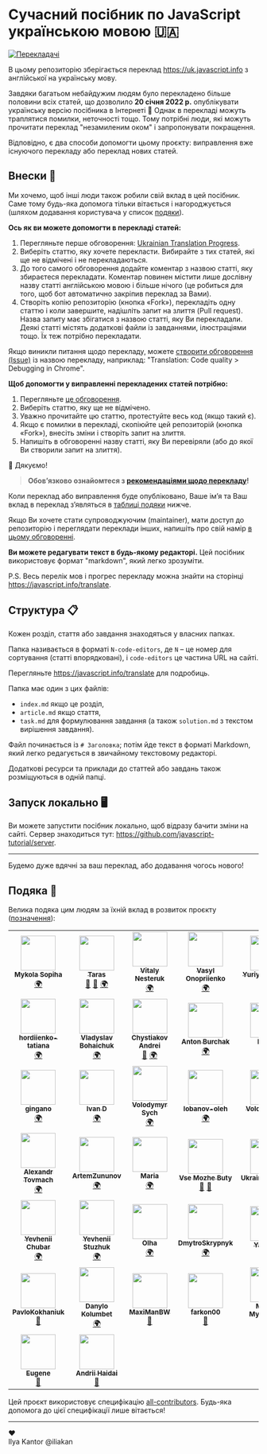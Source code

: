 # Сучасний посібник по JavaScript українською мовою 🇺🇦
<!-- ALL-CONTRIBUTORS-BADGE:START - Do not remove or modify this section -->

[![Перекладачі](https://img.shields.io/badge/all_contributors-44-orange.svg?style=flat-square)](#подяка-)

<!-- ALL-CONTRIBUTORS-BADGE:END -->

В цьому репозиторію зберігається переклад <https://uk.javascript.info> з англійської на українську мову.

Завдяки багатьом небайдужим людям було перекладено більше половини всіх статей, що дозволило **20 січня 2022 р.** опублікувати українську версію посібника в Інтернеті 🎉 Однак в перекладі можуть траплятися помилки, неточності тощо. Тому потрібні люди, які можуть прочитати переклад "незамиленим оком" і запропонувати покращення.

Відповідно, є два способи допомогти цьому проєкту: виправлення вже існуючого перекладу або переклад нових статей.

## Внески 💚

Ми хочемо, щоб інші люди також робили свій вклад в цей посібник. Саме тому будь-яка допомога тільки вітається і нагороджується (шляхом додавання користувача у список [подяки](#подяка-)).

**Ось як ви можете допомогти в перекладі статей:**

1. Перегляньте перше обговорення: [Ukrainian Translation Progress](https://github.com/javascript-tutorial/uk.javascript.info/issues/1).
1. Виберіть статтю, яку хочете перекласти. Вибирайте з тих статей, які ще не відмічені і не перекладаються.
1. До того самого обговорення додайте коментар з назвою статті, яку збираєтеся перекладати. Коментар повинен містити лише дослівну назву статті англійською мовою і більше нічого (це робиться для того, щоб бот автоматично закріпив переклад за Вами).
1. Створіть копію репозиторію (кнопка «Fork»), перекладіть одну статтю і коли завершите, надішліть запит на злиття (Pull request). Назва запиту має збігатися з назвою статті, яку Ви перекладали. Деякі статті містять додаткові файли із завданнями, ілюстраціями тощо. Їх теж потрібно перекладати.

Якщо виникли питання щодо перекладу, можете [створити обговорення (Issue)](https://github.com/javascript-tutorial/uk.javascript.info/issues/new) із назвою перекладу, наприклад: "Translation: Code quality > Debugging in Chrome".

**Щоб допомогти у виправленні перекладених статей потрібно:**

1. Перегляньте [це обговорення](https://github.com/javascript-tutorial/uk.javascript.info/issues/281).
1. Виберіть статтю, яку ще не відмічено.
1. Уважно прочитайте цю статтю, протестуйте весь код (якщо такий є).
1. Якщо є помилки в перекладі, скопіюйте цей репозиторій (кнопка «Fork»), внесіть зміни і створіть запит на злиття.
1. Напишіть в обговоренні назву статті, яку Ви перевіряли (або до якої Ви створили запит на злиття).

🎉 Дякуємо!

> **Обов’язково ознайомтеся з [рекомендаціями щодо перекладу](https://github.com/javascript-tutorial/uk.javascript.info/blob/master/TRANSLATION.md)!**

Коли переклад або виправлення буде опубліковано, Ваше ім’я та Ваш вклад в переклад з’являться в [таблиці подяки](#подяка-) нижче.

Якщо Ви хочете стати супроводжуючим (maintainer), мати доступ до репозиторію і переглядати переклади інших, напишіть про свій намір [в цьому обговоренні](https://github.com/javascript-tutorial/uk.javascript.info/issues/169).

**Ви можете редагувати текст в будь-якому редакторі.** Цей посібник використовує формат "markdown", який легко зрозуміти.

P.S. Весь перелік мов і прогрес перекладу можна знайти на сторінці <https://javascript.info/translate>.

## Структура 📋

Кожен розділ, стаття або завдання знаходяться у власних папках.

Папка називається в форматі `N-code-editors`, де `N` – це номер для сортування (статті впорядковані), і `code-editors` це частина URL на сайті.

Перегляньте <https://javascript.info/translate> для подробиць.

Папка має один з цих файлів:

- `index.md` якщо це розділ,
- `article.md` якщо стаття,
- `task.md` для формулювання завдання (а також `solution.md` з текстом вирішення завдання).

Файл починається із `# Заголовка`; потім йде текст в форматі Markdown, який легко редагується в звичайному текстовому редакторі.

Додаткові ресурси та приклади до статтей або завдань також розміщуються в одній папці.

## Запуск локально 🖥

Ви можете запустити посібник локально, щоб відразу бачити зміни на сайті.
Сервер знаходиться тут: <https://github.com/javascript-tutorial/server>.

---
Будемо дуже вдячні за ваш переклад, або додавання чогось нового!

## Подяка 🙏

Велика подяка цим людям за їхній вклад в розвиток проєкту ([позначення](https://allcontributors.org/docs/en/emoji-key)):

<!-- ALL-CONTRIBUTORS-LIST:START - Do not remove or modify this section -->
<!-- prettier-ignore-start -->
<!-- markdownlint-disable -->
<table>
  <tr>
    <td align="center"><a href="https://www.linkedin.com/in/m-sopiha/"><img src="https://avatars.githubusercontent.com/u/20689588?v=4?s=70" width="70px;" alt=""/><br /><sub><b>Mykola Sopiha</b></sub></a><br /><a href="#translation-MykolaSopiha" title="Translation">🌍</a></td>
    <td align="center"><a href="https://github.com/tarasyyyk"><img src="https://avatars0.githubusercontent.com/u/20100011?v=4?s=70" width="70px;" alt=""/><br /><sub><b>Taras</b></sub></a><br /><a href="#maintenance-tarasyyyk" title="Maintenance">🚧</a> <a href="https://github.com/javascript-tutorial/uk.javascript.info/pulls?q=is%3Apr+reviewed-by%3Atarasyyyk" title="Reviewed Pull Requests">👀</a> <a href="#translation-tarasyyyk" title="Translation">🌍</a></td>
    <td align="center"><a href="https://github.com/Nordtonito"><img src="https://avatars.githubusercontent.com/u/43732023?v=4?s=70" width="70px;" alt=""/><br /><sub><b>Vitaly Nesteruk</b></sub></a><br /><a href="#translation-Nordtonito" title="Translation">🌍</a></td>
    <td align="center"><a href="https://github.com/Regnised"><img src="https://avatars.githubusercontent.com/u/2588425?v=4?s=70" width="70px;" alt=""/><br /><sub><b>Vasyl Onopriienko</b></sub></a><br /><a href="#translation-Regnised" title="Translation">🌍</a></td>
    <td align="center"><a href="https://github.com/Zim123"><img src="https://avatars2.githubusercontent.com/u/1306750?v=4?s=70" width="70px;" alt=""/><br /><sub><b>Yuriy Ostapyuk</b></sub></a><br /><a href="#translation-Zim123" title="Translation">🌍</a></td>
    <td align="center"><a href="https://github.com/alexgalkin"><img src="https://avatars0.githubusercontent.com/u/1190812?v=4?s=70" width="70px;" alt=""/><br /><sub><b>Alex Galkin</b></sub></a><br /><a href="#translation-alexgalkin" title="Translation">🌍</a> <a href="#ideas-alexgalkin" title="Ideas, Planning, & Feedback">🤔</a></td>
    <td align="center"><a href="https://github.com/stas-dolgachov"><img src="https://avatars.githubusercontent.com/u/9461925?v=4?s=70" width="70px;" alt=""/><br /><sub><b>Stanislav</b></sub></a><br /><a href="#translation-stas-dolgachov" title="Translation">🌍</a> <a href="https://github.com/javascript-tutorial/uk.javascript.info/pulls?q=is%3Apr+reviewed-by%3Astas-dolgachov" title="Reviewed Pull Requests">👀</a></td>
  </tr>
  <tr>
    <td align="center"><a href="https://github.com/hordiienko-tatiana"><img src="https://avatars.githubusercontent.com/u/49336627?v=4?s=70" width="70px;" alt=""/><br /><sub><b>hordiienko-tatiana</b></sub></a><br /><a href="#translation-hordiienko-tatiana" title="Translation">🌍</a></td>
    <td align="center"><a href="https://github.com/Purusah"><img src="https://avatars.githubusercontent.com/u/16886633?v=4?s=70" width="70px;" alt=""/><br /><sub><b>Vladyslav Bohaichuk</b></sub></a><br /><a href="#translation-Purusah" title="Translation">🌍</a></td>
    <td align="center"><a href="https://github.com/chizzzy"><img src="https://avatars.githubusercontent.com/u/34280137?v=4?s=70" width="70px;" alt=""/><br /><sub><b>Chystiakov Andrei</b></sub></a><br /><a href="#ideas-chizzzy" title="Ideas, Planning, & Feedback">🤔</a> <a href="#translation-chizzzy" title="Translation">🌍</a></td>
    <td align="center"><a href="https://github.com/AntonBurchak"><img src="https://avatars.githubusercontent.com/u/47831897?v=4?s=70" width="70px;" alt=""/><br /><sub><b>Anton Burchak</b></sub></a><br /><a href="#translation-AntonBurchak" title="Translation">🌍</a></td>
    <td align="center"><a href="https://github.com/dDenysS"><img src="https://avatars0.githubusercontent.com/u/23075870?v=4?s=70" width="70px;" alt=""/><br /><sub><b>Denys</b></sub></a><br /><a href="#translation-dDenysS" title="Translation">🌍</a></td>
    <td align="center"><a href="https://github.com/Tuoris"><img src="https://avatars.githubusercontent.com/u/16479460?v=4?s=70" width="70px;" alt=""/><br /><sub><b>Tuoris</b></sub></a><br /><a href="#translation-Tuoris" title="Translation">🌍</a></td>
    <td align="center"><a href="https://github.com/didostap"><img src="https://avatars.githubusercontent.com/u/49234191?v=4?s=70" width="70px;" alt=""/><br /><sub><b>Ostap Dribniuk</b></sub></a><br /><a href="#translation-didostap" title="Translation">🌍</a></td>
  </tr>
  <tr>
    <td align="center"><a href="https://github.com/gingano"><img src="https://avatars.githubusercontent.com/u/47160813?v=4?s=70" width="70px;" alt=""/><br /><sub><b>gingano</b></sub></a><br /><a href="#translation-gingano" title="Translation">🌍</a></td>
    <td align="center"><a href="https://github.com/Vanchurick"><img src="https://avatars.githubusercontent.com/u/43196449?v=4?s=70" width="70px;" alt=""/><br /><sub><b>Ivan D</b></sub></a><br /><a href="#translation-Vanchurick" title="Translation">🌍</a></td>
    <td align="center"><a href="https://github.com/VolodymyrSSS"><img src="https://avatars.githubusercontent.com/u/49289546?v=4?s=70" width="70px;" alt=""/><br /><sub><b>Volodymyr Sych</b></sub></a><br /><a href="#translation-VolodymyrSSS" title="Translation">🌍</a></td>
    <td align="center"><a href="https://github.com/lobanov-oleh"><img src="https://avatars0.githubusercontent.com/u/53055773?v=4?s=70" width="70px;" alt=""/><br /><sub><b>lobanov-oleh</b></sub></a><br /><a href="#translation-lobanov-oleh" title="Translation">🌍</a></td>
    <td align="center"><a href="https://github.com/hypeofpipe"><img src="https://avatars.githubusercontent.com/u/14982064?v=4?s=70" width="70px;" alt=""/><br /><sub><b>Volodymyr V.</b></sub></a><br /><a href="#translation-hypeofpipe" title="Translation">🌍</a></td>
    <td align="center"><a href="https://github.com/Tarkeasy"><img src="https://avatars.githubusercontent.com/u/36696571?v=4?s=70" width="70px;" alt=""/><br /><sub><b>Taras Kulchytskyi</b></sub></a><br /><a href="#translation-Tarkeasy" title="Translation">🌍</a></td>
    <td align="center"><a href="http://stepansuvorov.com/blog/"><img src="https://avatars1.githubusercontent.com/u/1526680?v=4?s=70" width="70px;" alt=""/><br /><sub><b>Stepan Suvorov</b></sub></a><br /><a href="#translation-stevermeister" title="Translation">🌍</a></td>
  </tr>
  <tr>
    <td align="center"><a href="https://alexandrtovmach.com"><img src="https://avatars0.githubusercontent.com/u/28801003?v=4?s=70" width="70px;" alt=""/><br /><sub><b>Alexandr Tovmach</b></sub></a><br /><a href="#translation-alexandrtovmach" title="Translation">🌍</a></td>
    <td align="center"><a href="https://github.com/ArtemZununov"><img src="https://avatars1.githubusercontent.com/u/12086644?v=4?s=70" width="70px;" alt=""/><br /><sub><b>ArtemZununov</b></sub></a><br /><a href="#translation-ArtemZununov" title="Translation">🌍</a></td>
    <td align="center"><a href="https://github.com/MariaTar"><img src="https://avatars.githubusercontent.com/u/22173769?v=4?s=70" width="70px;" alt=""/><br /><sub><b>Maria</b></sub></a><br /><a href="#translation-MariaTar" title="Translation">🌍</a></td>
    <td align="center"><a href="https://github.com/vsemozhetbyt"><img src="https://avatars1.githubusercontent.com/u/10393198?v=4?s=70" width="70px;" alt=""/><br /><sub><b>Vse Mozhe Buty</b></sub></a><br /><a href="https://github.com/javascript-tutorial/uk.javascript.info/pulls?q=is%3Apr+reviewed-by%3Avsemozhetbyt" title="Reviewed Pull Requests">👀</a> <a href="#ideas-vsemozhetbyt" title="Ideas, Planning, & Feedback">🤔</a></td>
    <td align="center"><a href="https://github.com/UkrainianCitizen"><img src="https://avatars2.githubusercontent.com/u/31314423?v=4?s=70" width="70px;" alt=""/><br /><sub><b>UkrainianCitizen</b></sub></a><br /><a href="#ideas-UkrainianCitizen" title="Ideas, Planning, & Feedback">🤔</a> <a href="https://github.com/javascript-tutorial/uk.javascript.info/pulls?q=is%3Apr+reviewed-by%3AUkrainianCitizen" title="Reviewed Pull Requests">👀</a></td>
    <td align="center"><a href="https://github.com/OlhaBrozhenets"><img src="https://avatars.githubusercontent.com/u/40391635?v=4?s=70" width="70px;" alt=""/><br /><sub><b>Olha Brozhenets</b></sub></a><br /><a href="#translation-OlhaBrozhenets" title="Translation">🌍</a></td>
    <td align="center"><a href="https://github.com/Mouu9"><img src="https://avatars.githubusercontent.com/u/97622707?v=4?s=70" width="70px;" alt=""/><br /><sub><b>Mouu9</b></sub></a><br /><a href="https://github.com/javascript-tutorial/uk.javascript.info/issues?q=author%3AMouu9" title="Bug reports">🐛</a></td>
  </tr>
  <tr>
    <td align="center"><a href="https://github.com/jeneg"><img src="https://avatars.githubusercontent.com/u/2821652?v=4?s=70" width="70px;" alt=""/><br /><sub><b>Yevhenii Chubar</b></sub></a><br /><a href="#translation-jeneg" title="Translation">🌍</a></td>
    <td align="center"><a href="https://github.com/astropsy999"><img src="https://avatars.githubusercontent.com/u/10748203?v=4?s=70" width="70px;" alt=""/><br /><sub><b>Yevhenii Stuzhuk</b></sub></a><br /><a href="#translation-astropsy999" title="Translation">🌍</a></td>
    <td align="center"><a href="https://github.com/Lelihelija"><img src="https://avatars.githubusercontent.com/u/68015684?v=4?s=70" width="70px;" alt=""/><br /><sub><b>Olha</b></sub></a><br /><a href="#translation-Lelihelija" title="Translation">🌍</a></td>
    <td align="center"><a href="https://github.com/DmytroSkrypnyk"><img src="https://avatars.githubusercontent.com/u/46841342?v=4?s=70" width="70px;" alt=""/><br /><sub><b>DmytroSkrypnyk</b></sub></a><br /><a href="#translation-DmytroSkrypnyk" title="Translation">🌍</a></td>
    <td align="center"><a href="http://Instagram.com/yaroslavom"><img src="https://avatars.githubusercontent.com/u/72073598?v=4?s=70" width="70px;" alt=""/><br /><sub><b>Yaroslav</b></sub></a><br /><a href="https://github.com/javascript-tutorial/uk.javascript.info/issues?q=author%3Ayaroslavom" title="Bug reports">🐛</a></td>
    <td align="center"><a href="https://github.com/ilvl"><img src="https://avatars.githubusercontent.com/u/16276298?v=4?s=70" width="70px;" alt=""/><br /><sub><b>ilvl</b></sub></a><br /><a href="https://github.com/javascript-tutorial/uk.javascript.info/issues?q=author%3Ailvl" title="Bug reports">🐛</a></td>
    <td align="center"><a href="https://hasiuk.netlify.com"><img src="https://avatars.githubusercontent.com/u/27961118?v=4?s=70" width="70px;" alt=""/><br /><sub><b>Yurii Hasiuk</b></sub></a><br /><a href="#translation-yugako" title="Translation">🌍</a></td>
  </tr>
  <tr>
    <td align="center"><a href="https://github.com/PavloKokhaniuk"><img src="https://avatars.githubusercontent.com/u/81250556?v=4?s=70" width="70px;" alt=""/><br /><sub><b>PavloKokhaniuk</b></sub></a><br /><a href="https://github.com/javascript-tutorial/uk.javascript.info/issues?q=author%3APavloKokhaniuk" title="Bug reports">🐛</a></td>
    <td align="center"><a href="https://kolumb.tk/"><img src="https://avatars.githubusercontent.com/u/4366033?v=4?s=70" width="70px;" alt=""/><br /><sub><b>Danylo Kolumbet</b></sub></a><br /><a href="#translation-kolumb" title="Translation">🌍</a></td>
    <td align="center"><a href="https://github.com/MaxiManBW"><img src="https://avatars.githubusercontent.com/u/7721739?v=4?s=70" width="70px;" alt=""/><br /><sub><b>MaxiManBW</b></sub></a><br /><a href="https://github.com/javascript-tutorial/uk.javascript.info/issues?q=author%3AMaxiManBW" title="Bug reports">🐛</a></td>
    <td align="center"><a href="https://github.com/farkon00"><img src="https://avatars.githubusercontent.com/u/59134591?v=4?s=70" width="70px;" alt=""/><br /><sub><b>farkon00</b></sub></a><br /><a href="https://github.com/javascript-tutorial/uk.javascript.info/issues?q=author%3Afarkon00" title="Bug reports">🐛</a></td>
    <td align="center"><a href="https://mykolamyslovskyi.xyz/"><img src="https://avatars.githubusercontent.com/u/11510394?v=4?s=70" width="70px;" alt=""/><br /><sub><b>Mykola Myslovskyi</b></sub></a><br /><a href="#translation-AdriandeCita" title="Translation">🌍</a></td>
    <td align="center"><a href="https://github.com/AirFast"><img src="https://avatars.githubusercontent.com/u/17478605?v=4?s=70" width="70px;" alt=""/><br /><sub><b>Andrew Petryk</b></sub></a><br /><a href="https://github.com/javascript-tutorial/uk.javascript.info/issues?q=author%3AAirFast" title="Bug reports">🐛</a></td>
    <td align="center"><a href="https://github.com/emoquery"><img src="https://avatars.githubusercontent.com/u/104505813?v=4?s=70" width="70px;" alt=""/><br /><sub><b>emoquery</b></sub></a><br /><a href="https://github.com/javascript-tutorial/uk.javascript.info/issues?q=author%3Aemoquery" title="Bug reports">🐛</a></td>
  </tr>
  <tr>
    <td align="center"><a href="https://github.com/Numed"><img src="https://avatars.githubusercontent.com/u/70485845?v=4?s=70" width="70px;" alt=""/><br /><sub><b>Eugene</b></sub></a><br /><a href="https://github.com/javascript-tutorial/uk.javascript.info/issues?q=author%3ANumed" title="Bug reports">🐛</a></td>
    <td align="center"><a href="https://github.com/AndriiHaidai"><img src="https://avatars.githubusercontent.com/u/22521440?v=4?s=70" width="70px;" alt=""/><br /><sub><b>Andrii Haidai</b></sub></a><br /><a href="https://github.com/javascript-tutorial/uk.javascript.info/issues?q=author%3AAndriiHaidai" title="Bug reports">🐛</a></td>
  </tr>
</table>

<!-- markdownlint-restore -->
<!-- prettier-ignore-end -->

<!-- ALL-CONTRIBUTORS-LIST:END -->

Цей проєкт використовує специфікацію [all-contributors](https://github.com/all-contributors/all-contributors). Будь-яка допомога до цієї специфікації лише вітається!

---  
♥  
Ilya Kantor @iliakan
